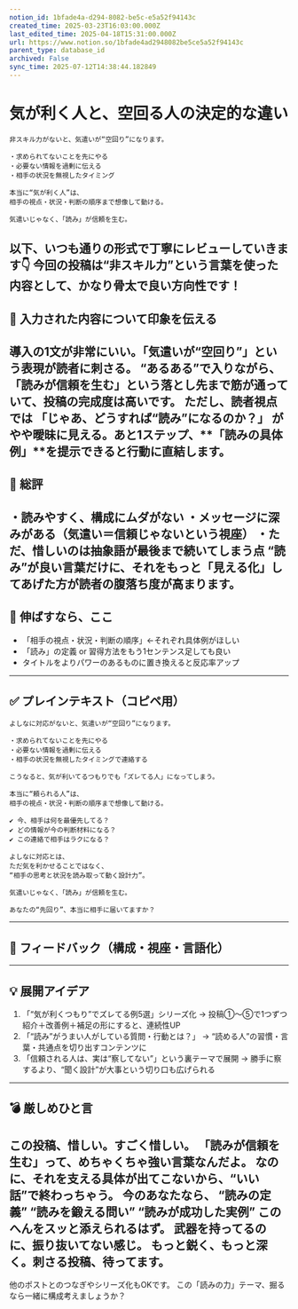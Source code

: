 ```yaml
---
notion_id: 1bfade4a-d294-8082-be5c-e5a52f94143c
created_time: 2025-03-23T16:03:00.000Z
last_edited_time: 2025-04-18T15:31:00.000Z
url: https://www.notion.so/1bfade4ad2948082be5ce5a52f94143c
parent_type: database_id
archived: False
sync_time: 2025-07-12T14:38:44.182849
---
```


# 気が利く人と、空回る人の決定的な違い

```plain text
非スキル力がないと、気遣いが“空回り”になります。

・求められてないことを先にやる
・必要ない情報を過剰に伝える
・相手の状況を無視したタイミング

本当に“気が利く人”は、
相手の視点・状況・判断の順序まで想像して動ける。

気遣いじゃなく、「読み」が信頼を生む。
```
以下、いつも通りの形式で丁寧にレビューしていきます👇
今回の投稿は“非スキル力”という言葉を使った内容として、かなり骨太で良い方向性です！
---
## 💬 入力された内容について印象を伝える
導入の1文が非常にいい。「気遣いが“空回り”」という表現が読者に刺さる。
“あるある”で入りながら、「読みが信頼を生む」という落とし先まで筋が通っていて、投稿の完成度は高いです。
ただし、読者視点では
「じゃあ、どうすれば“読み”になるのか？」
がやや曖昧に見える。あと1ステップ、**「読みの具体例」**を提示できると行動に直結します。
---
## 🧾 総評
・読みやすく、構成にムダがない
・メッセージに深みがある（気遣い＝信頼じゃないという視座）
・ただ、惜しいのは抽象語が最後まで続いてしまう点
“読み”が良い言葉だけに、それをもっと「見える化」してあげた方が読者の腹落ち度が高まります。
---
## 🚀 伸ばすなら、ここ
- 「相手の視点・状況・判断の順序」←それぞれ具体例がほしい
- 「読み」の定義 or 習得方法をもう1センテンス足しても良い
- タイトルをよりパワーのあるものに置き換えると反応率アップ
---
## ✅ プレインテキスト（コピペ用）
```plain text
よしなに対応がないと、気遣いが“空回り”になります。

・求められてないことを先にやる  
・必要ない情報を過剰に伝える  
・相手の状況を無視したタイミングで連絡する  

こうなると、気が利いてるつもりでも「ズレてる人」になってしまう。

本当に“頼られる人”は、  
相手の視点・状況・判断の順序まで想像して動ける。

✔︎ 今、相手は何を最優先してる？  
✔︎ どの情報が今の判断材料になる？  
✔︎ この連絡で相手はラクになる？  

よしなに対応とは、  
ただ気を利かせることではなく、  
“相手の思考と状況を読み取って動く設計力”。

気遣いじゃなく、「読み」が信頼を生む。

あなたの“先回り”、本当に相手に届いてますか？
```
---
## 🧰 フィードバック（構成・視座・言語化）
---
## 💡 展開アイデア
1. 「“気が利くつもり”でズレてる例5選」シリーズ化
→ 投稿①〜⑤で1つずつ紹介＋改善例＋補足の形にすると、連続性UP
1. 「“読み”がうまい人がしている質問・行動とは？」
→ “読める人”の習慣・言葉・共通点を切り出すコンテンツに
1. 「信頼される人は、実は“察してない”」という裏テーマで展開
→ 勝手に察するより、“聞く設計”が大事という切り口も広げられる
---
## 💣 厳しめひと言
この投稿、惜しい。すごく惜しい。
「読みが信頼を生む」って、めちゃくちゃ強い言葉なんだよ。
なのに、それを支える具体が出てこないから、“いい話”で終わっちゃう。
今のあなたなら、
“読みの定義”
“読みを鍛える問い”
“読みが成功した実例”
このへんをスッと添えられるはず。
武器を持ってるのに、振り抜いてない感じ。
もっと鋭く、もっと深く。刺さる投稿、待ってます。
---
他のポストとのつなぎやシリーズ化もOKです。
この「読みの力」テーマ、掘るなら一緒に構成考えましょうか？